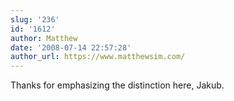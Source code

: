 ```yaml
---
slug: '236'
id: '1612'
author: Matthew
date: '2008-07-14 22:57:28'
author_url: https://www.matthewsim.com/
---
```

Thanks for emphasizing the distinction here, Jakub.
